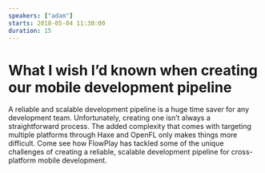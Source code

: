 ```yaml
---
speakers: ["adam"]
starts: 2018-05-04 11:30:00
duration: 15
---
```


# What I wish I’d known when creating our mobile development pipeline

A reliable and scalable development pipeline is a huge time saver for any development team. Unfortunately, creating one isn’t always a straightforward process. The added complexity that comes with targeting multiple platforms through Haxe and OpenFL only makes things more difficult. Come see how FlowPlay has tackled some of the unique challenges of creating a reliable, scalable development pipeline for cross-platform mobile development.